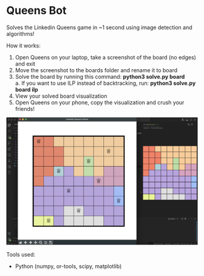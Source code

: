 # Queens Bot

Solves the Linkedin Queens game in ~1 second using image detection and algorithms!

How it works:
 1. Open Queens on your laptop, take a screenshot of the board (no edges) and exit
 2. Move the screenshot to the boards folder and rename it to board
 3. Solve the board by running this command: <strong>python3 solve.py board</strong><br/>
    a. If you want to use ILP instead of backtracking, run: <strong>python3 solve.py board ilp</strong>
 4. View your solved board visualization
 5. Open Queens on your phone, copy the visualization and crush your friends!

<img src="example.png" style="width: 600px" />

Tools used:
 - Python (numpy, or-tools, scipy, matplotlib)

